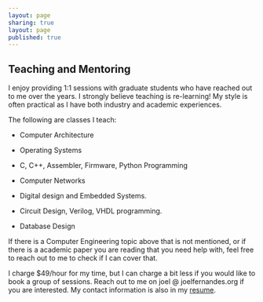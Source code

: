 ```yaml
---
layout: page
sharing: true
layout: page
published: true
---
```

## Teaching and Mentoring

I enjoy providing 1:1 sessions with graduate students who have reached out to
me over the years. I strongly believe teaching is re-learning! My style is
often practical as I have both industry and academic experiences.

The following are classes I teach:

* Computer Architecture

* Operating Systems

* C, C++, Assembler, Firmware, Python Programming

* Computer Networks

* Digital design and Embedded Systems.

* Circuit Design, Verilog, VHDL programming.

* Database Design

If there is a Computer Engineering topic above that is not mentioned, or if
there is a academic paper you are reading that you need help with, feel free to
reach out to me to check if I can cover that.

I charge $49/hour for my time, but I can charge a bit less if you would like to
book a group of sessions. Reach out to me on joel @ joelfernandes.org if you
are interested. My contact information is also in my <a href="/joel/joel-resume.pdf">resume</a>.

